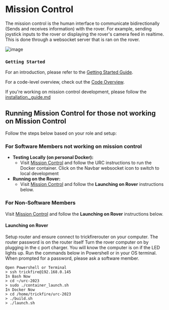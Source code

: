 # **Mission Control**

The mission control is the human interface to communicate bidirectionally (Sends and receives information) with the rover. For example, sending joystick inputs to the rover or displaying the rover's camera feed in realtime. This is done through a websocket server that is ran on the rover.

![image](https://github.com/user-attachments/assets/a93314da-d956-468a-8d9c-59329f747919)

### `Getting Started`

For an introduction, please refer to the [Getting Started Guide](./docs/getting_started.md).

For a code-level overview, check out the [Code Overview](./docs/code_overview.md).

If you're working on mission control development, please follow the [installation.\_guide.md](./docs/installation_guide.md)

## **Running Mission Control for those not working on Mission Control**

Follow the steps below based on your role and setup:

### **For Software Members not working on mission control**

- **Testing Locally (on personal Docker):**
  - Visit [Mission Control](https://www.trickfirerobotics.org/mission-control/) and follow the URC instructions to run the Docker container. Click on the Navbar websocket icon to switch to local development
- **Running on the Rover:**
  - Visit [Mission Control](https://www.trickfirerobotics.org/mission-control/) and follow the **Launching on Rover** instructions below.

### **For Non-Software Members**

Visit [Mission Control](https://www.trickfirerobotics.org/mission-control/) and follow the **Launching on Rover** instructions below.

#### Launching on Rover

Setup router and ensure connect to trickfirerouter on your computer. The router password is on the router itself Turn the rover computer on by plugging in the c port charger. You will know the computer is on if the LED lights up.
Run the commands below in Powershell or in your OS terminal. When prompted for a password, please ask a software member.

```
Open Powershell or Terminal
> ssh trickfire@192.168.0.145
In Bash Now
> cd ~/urc-2023
> sudo ./container_launch.sh
In Docker Now
> cd /home/trickfire/urc-2023
> ./build.sh
> ./launch.sh
```
